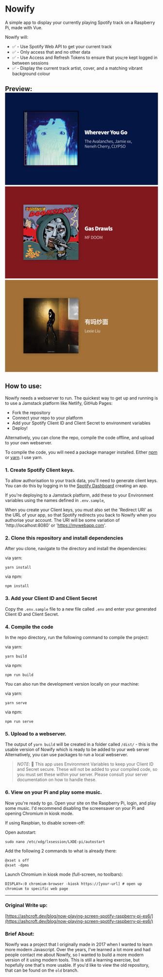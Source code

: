 # Nowify

A simple app to display your currently playing Spotify track on a Raspberry Pi, made with Vue.

Nowify will:

* ✅ - Use Spotify Web API to get your current track
* ✅ - Only access that and no other data
* ✅ - Use Access and Refresh Tokens to ensure that you;re kept logged in between sessions
* ✅ - Display the current track artist, cover, and a matching vibrant background colour

Preview:
![Nowify Preview Image 1](assets/preview-1.png?raw=true "Nowify preview image, cover art for the song 'Wherever you go' by The Avalanches and Jamie xx")
![Nowify Preview Image 2](assets/preview-2.png?raw=true "Nowify preview image, cover art for the song 'Gas Drawls' by MF DOOM")
![Nowify Preview Image 3](assets/preview-3.png?raw=true "Nowify preview image, cover art for the song '有吗炒面' by Lexie Liu")
---

## How to use:
Nowify needs a webserver to run. The quickest way to get up and running is to use a Jamstack platform like Netlify, GitHub Pages:

* Fork the repository
* Connect your repo to your platform
* Add your Spotify Client ID and Client Secret to environment variables
* Deploy!

Alternatively, you can clone the repo, compile the code offline, and upload to your own webserver.

To compile the code, you will need a package manager installed. Either [npm](https://www.npmjs.com/get-npm) or [yarn](https://classic.yarnpkg.com/en/docs/install/#mac-stable). I use yarn.

### 1. Create Spotify Client keys.
To allow authorisation to your track data, you'll need to generate client keys. You can do this by logging in to the [Spotify Dashboard](https://developer.spotify.com/dashboard/applications) creating an app.

If you're deploying to a Jamstack platform, add these to your Environment variables using the names defined in `.env.sample`,

When you create your Client keys, you must also set the 'Redirect URI' as the URL of your app, so that Spotify redirects you back to Nowify when you authorise your account. The URI will be some variation of 'http://localhost:8080' or 'https://mywebapp.com'.

### 2. Clone this repository and install dependencies
After you clone, navigate to the directory and install the dependencies:

via yarn:
```
yarn install
```

via npm:
```
npm install
```

### 3. Add your Client ID and Client Secret
Copy the `.env.sample` file to a new file called `.env` and enter your generated Client ID and Client Secret.

### 4. Compile the code
In the repo directory, run the following command to compile the project:

via yarn:
```
yarn build
```

via npm:
```
npm run build
```

You can also run the development version locally on your machine:

via yarn:
```
yarn serve
```

via npm:
```
npm run serve
```

### 5. Upload to a webserver.
The output of `yarn build` will be created in a folder called `/dist/` - this is the usable version of Nowify which is ready to be added to your web server Alternatively, you can use packages to run a local webserver.

> *NOTE*: 🚨 This app uses Environment Variables to keep your Client ID and Secret secure. These will not be added to your compiled code, so you must set these within your server. Please consult your server documentation on how to handle these.

### 6. View on your Pi and play some music.
Now you're ready to go. Open your site on the Raspberry Pi, login, and play some music. I'd recommend disabling the screensaver on your Pi and opening Chromium in kiosk mode.

If using Raspbian, to disable screen-off:

Open autostart:
```
sudo nano /etc/xdg/lxsession/LXDE-pi/autostart
```

Add the following 2 commands to what is already there:
```
@xset s off
@xset -dpms
```

Launch Chromium in kiosk mode (full-screen, no toolbars):
```
DISPLAY=:0 chromium-browser -kiosk https://[your-url] # open up chromium to specific web page
```
---
### Original Write up:
[https://ashcroft.dev/blog/now-playing-screen-spotify-raspberry-pi-es6/](https://ashcroft.dev/blog/now-playing-screen-spotify-raspberry-pi-es6/)

### Brief About:
Nowify was a project that I originally made in 2017 when I wanted to learn more modern Javascript. Over the years, I've learned a lot more and had people contact me about Nowify, so I wanted to build a more modern version of it using modern tools. This is still a learning exercise, but hopefully one that's more usable. If you'd like to view the old repository, that can be found on the `old` branch.